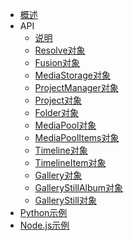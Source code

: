 <!-- docs/_sidebar.md -->

* [概述](/)
* API
  * [说明](api/api)
  * [Resolve对象](api/api_resolve.md)
  * [Fusion对象](api/api_fusion.md)
  * [MediaStorage对象](api/api_media_storage.md)
  * [ProjectManager对象](api/api_project_manager.md)
  * [Project对象](api/api_project.md)
  * [Folder对象](api/api_folder.md)
  * [MediaPool对象](api/api_media_pool.md)
  * [MediaPoolItems对象](api/api_media_pool_items.md)
  * [Timeline对象](api/api_timeline.md)
  * [TimelineItem对象](api/api_timeline_item.md)
  * [Gallery对象](api/api_gallery.md)
  * [GalleryStillAlbum对象](api/api_gallery_still_album.md)
  * [GalleryStill对象](api/api_gallery_still.md)
* [Python示例](/python)
* [Node.js示例](/nodejs)